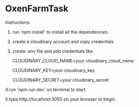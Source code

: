 # OxenFarmTask

Instructions:
1. run 'npm install' to install all the dependencies.

2. create a cloudinary account and copy credentials

3. create .env file and add credentials like

     CLOUDINARY_CLOUD_NAME=your cloudinary_cloud_name

     CLOUDINARY_KEY=your cloudinary_key

     CLOUDINARY_SECRET=your cloudinary_secret

 4.run 'npm run dev' on terminal to start.

 5.type http://localhost:3050 on your browser to begin.


